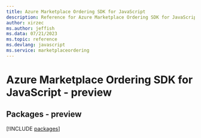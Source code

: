```yaml
---
title: Azure Marketplace Ordering SDK for JavaScript
description: Reference for Azure Marketplace Ordering SDK for JavaScript
author: xirzec
ms.author: jeffish
ms.data: 07/21/2023
ms.topic: reference
ms.devlang: javascript
ms.service: marketplaceordering
---
```

# Azure Marketplace Ordering SDK for JavaScript - preview
## Packages - preview
[!INCLUDE [packages](marketplace-ordering-index.md)]